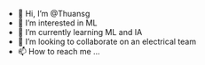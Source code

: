 - 👋 Hi, I’m @Thuansg
- 👀 I’m interested in ML
- 🌱 I’m currently learning ML and IA
- 💞️ I’m looking to collaborate on an electrical team
- 📫 How to reach me ...

<!---
Thuansg/Thuansg is a ✨ special ✨ repository because its `README.md` (this file) appears on your GitHub profile.
You can click the Preview link to take a look at your changes.
--->

